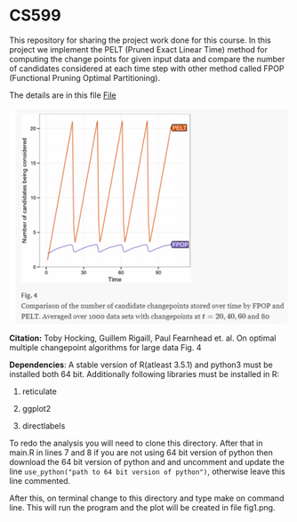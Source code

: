 # CS599

This repository for sharing the project work done for this course.
In this project we implement the PELT (Pruned Exact Linear Time) method for computing the change points for given input data and compare the number of candidates considered at each time step with other method called FPOP (Functional Pruning Optimal Partitioning).


The details are in this file [File](https://github.com/as4378/CS599/blob/master/Project2/Project2Week1.pdf)


![Image](https://github.com/as4378/CS599/blob/master/Project2/Fig1.PNG)

**Citation:** Toby Hocking, Guillem Rigaill, Paul Fearnhead et. al. On optimal multiple changepoint algorithms for large data Fig. 4


**Dependencies**: A stable version of R(atleast 3.5.1) and python3 must be installed both 64 bit. Additionally following libraries must be installed in R:

1. reticulate

2. ggplot2

3. directlabels

To redo the analysis you will need to clone this directory. After that in main.R in lines 7 and 8 if you are not using 64 bit version of python then download the 64 bit version of python and and uncomment and update the line ```use_python("path to 64 bit version of python")```, otherwise leave this line commented.

After this, on terminal change to this directory and type make on command line. This will run the program and the plot will be created in file fig1.png.
